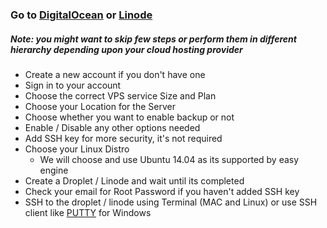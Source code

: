 ### Go to [DigitalOcean](https://www.digitalocean.com/) or [Linode](https://www.linode.com/) 
##### Note: you might want to skip few steps or perform them in different hierarchy depending upon your cloud hosting provider
- Create a new account if you don't have one
- Sign in to your account
- Choose the correct VPS service Size and Plan
- Choose your Location for the Server
- Choose whether you want to enable backup or not
- Enable / Disable any other options needed
- Add SSH key for more security, it's not required
- Choose your Linux Distro
  - We will choose and use Ubuntu 14.04 as its supported by easy engine
- Create a Droplet / Linode and wait until its completed
- Check your email for Root Password if you haven't added SSH key
- SSH to the droplet / linode using Terminal (MAC and Linux) or use SSH client like [PUTTY](http://www.chiark.greenend.org.uk/~sgtatham/putty/download.html) for Windows




